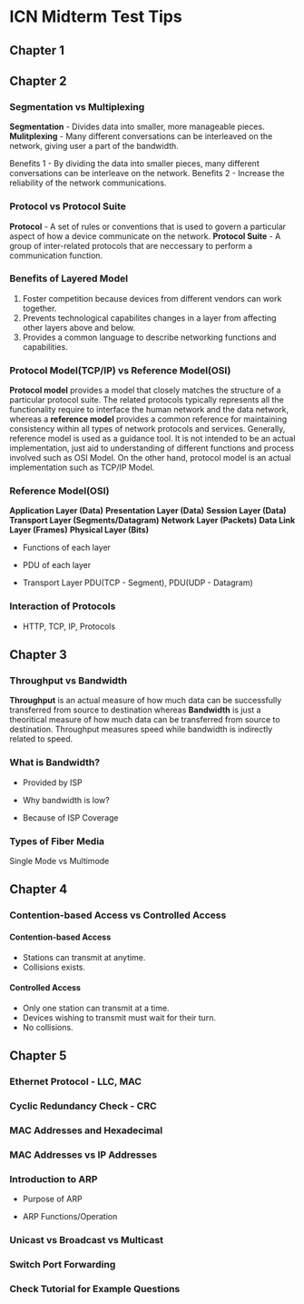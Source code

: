 # ICN Midterm Test Tips

## Chapter 1

## Chapter 2

### Segmentation vs Multiplexing

**Segmentation** - Divides data into smaller, more manageable pieces.
**Mulitplexing** - Many different conversations can be interleaved on the network, giving user a part of the bandwidth.

Benefits 1 - By dividing the data into smaller pieces, many different conversations can be interleave on the network.
Benefits 2 - Increase the reliability of the network communications.

### Protocol vs Protocol Suite

**Protocol** - A set of rules or conventions that is used to govern a particular aspect of how a device communicate on the network.
**Protocol Suite** - A group of inter-related protocols that are neccessary to perform a communication function.

### Benefits of Layered Model

1. Foster competition because devices from different vendors can work together.
2. Prevents technological capabilites changes in a layer from affecting other layers above and below.
3. Provides a common language to describe networking functions and capabilities.

### Protocol Model(TCP/IP) vs Reference Model(OSI)

**Protocol model** provides a model that closely matches the structure of a particular protocol suite. The related protocols typically represents all the functionality require to interface the human network and the data network, whereas a **reference model** provides a common reference for maintaining consistency within all types of network protocols and services. Generally, reference model is used as a guidance tool. It is not intended to be an actual implementation, just aid to understanding of different functions and process involved such as OSI Model. On the other hand, protocol model is an actual implementation such as TCP/IP Model.

### Reference Model(OSI)

**Application Layer (Data)**
**Presentation Layer (Data)**
**Session Layer (Data)**
**Transport Layer (Segments/Datagram)**
**Network Layer (Packets)**
**Data Link Layer (Frames)**
**Physical Layer (Bits)**

* Functions of each layer

* PDU of each layer

* Transport Layer PDU(TCP - Segment), PDU(UDP - Datagram)

### Interaction of Protocols

* HTTP, TCP, IP, Protocols

## Chapter 3

### Throughput vs Bandwidth

**Throughput** is an actual measure of how much data can be successfully transferred from source to destination whereas **Bandwidth** is just a theoritical measure of how much data can be transferred from source to destination. Throughput measures speed while bandwidth is indirectly related to speed.

### What is Bandwidth?

* Provided by ISP

* Why bandwidth is low?

* Because of ISP Coverage

### Types of Fiber Media

Single Mode vs Multimode

## Chapter 4

### Contention-based Access vs Controlled Access

#### Contention-based Access

* Stations can transmit at anytime.
* Collisions exists.

#### Controlled Access

* Only one station can transmit at a time.
* Devices wishing to transmit must wait for their turn.
* No collisions.

## Chapter 5

### Ethernet Protocol - LLC, MAC

### Cyclic Redundancy Check - CRC

### MAC Addresses and Hexadecimal

### MAC Addresses vs IP Addresses

### Introduction to ARP

* Purpose of ARP

* ARP Functions/Operation

### Unicast vs Broadcast vs Multicast

### Switch Port Forwarding

### Check Tutorial for Example Questions

